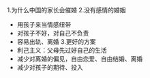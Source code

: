 1.为什么中国的家长会催婚
2.没有感情的婚姻
 - 用孩子来当情感纽带
 - 对孩子不好，对自己不负责
 - 容易出轨、离婚
3.更好的方案
 - 利己主义：父母先过好自己的生活
 - 减少对离婚的偏见，自由恋爱、自由结婚、离婚
 - 减少对孩子的期待、投入